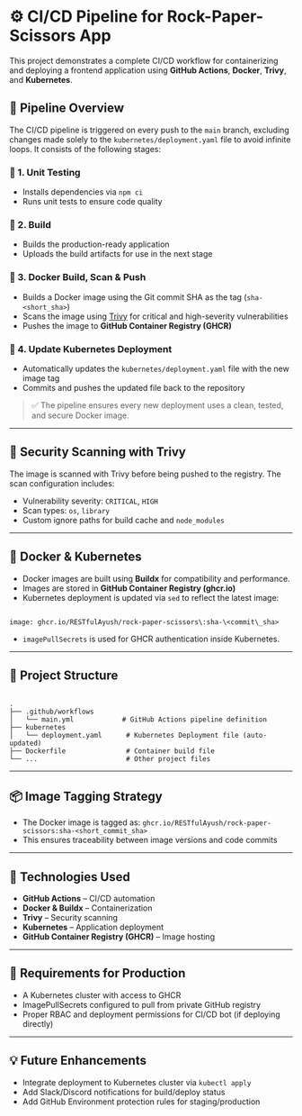 # ⚙️ CI/CD Pipeline for Rock-Paper-Scissors App

This project demonstrates a complete CI/CD workflow for containerizing and deploying a frontend application using **GitHub Actions**, **Docker**, **Trivy**, and **Kubernetes**.

## 🧩 Pipeline Overview

The CI/CD pipeline is triggered on every push to the `main` branch, excluding changes made solely to the `kubernetes/deployment.yaml` file to avoid infinite loops. It consists of the following stages:

### 🔹 1. **Unit Testing**
- Installs dependencies via `npm ci`
- Runs unit tests to ensure code quality

### 🔹 2. **Build**
- Builds the production-ready application
- Uploads the build artifacts for use in the next stage

### 🔹 3. **Docker Build, Scan & Push**
- Builds a Docker image using the Git commit SHA as the tag (`sha-<short_sha>`)
- Scans the image using [Trivy](https://github.com/aquasecurity/trivy) for critical and high-severity vulnerabilities
- Pushes the image to **GitHub Container Registry (GHCR)**

### 🔹 4. **Update Kubernetes Deployment**
- Automatically updates the `kubernetes/deployment.yaml` file with the new image tag
- Commits and pushes the updated file back to the repository

> ✅ The pipeline ensures every new deployment uses a clean, tested, and secure Docker image.

---

## 🔐 Security Scanning with Trivy

The image is scanned with Trivy before being pushed to the registry. The scan configuration includes:
- Vulnerability severity: `CRITICAL`, `HIGH`
- Scan types: `os`, `library`
- Custom ignore paths for build cache and `node_modules`

---

## 🚢 Docker & Kubernetes

- Docker images are built using **Buildx** for compatibility and performance.
- Images are stored in **GitHub Container Registry (ghcr.io)**
- Kubernetes deployment is updated via `sed` to reflect the latest image:
```

image: ghcr.io/RESTfulAyush/rock-paper-scissors\:sha-\<commit\_sha>

```

- `imagePullSecrets` is used for GHCR authentication inside Kubernetes.

---

## 📁 Project Structure

```

.
├── .github/workflows
│   └── main.yml            # GitHub Actions pipeline definition
├── kubernetes
│   └── deployment.yaml      # Kubernetes Deployment file (auto-updated)
├── Dockerfile               # Container build file
└── ...                      # Other project files

```

---

## 📦 Image Tagging Strategy

- The Docker image is tagged as: `ghcr.io/RESTfulAyush/rock-paper-scissors:sha-<short_commit_sha>`
- This ensures traceability between image versions and code commits

---

## 🚀 Technologies Used

- **GitHub Actions** – CI/CD automation
- **Docker & Buildx** – Containerization
- **Trivy** – Security scanning
- **Kubernetes** – Application deployment
- **GitHub Container Registry (GHCR)** – Image hosting

---

## 📌 Requirements for Production

- A Kubernetes cluster with access to GHCR
- ImagePullSecrets configured to pull from private GitHub registry
- Proper RBAC and deployment permissions for CI/CD bot (if deploying directly)

---

## 💡 Future Enhancements

- Integrate deployment to Kubernetes cluster via `kubectl apply`
- Add Slack/Discord notifications for build/deploy status
- Add GitHub Environment protection rules for staging/production

